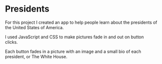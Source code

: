 # Presidents


For this project I created an app to help people learn
about the presidents of the United States of America.

I used JavaScript and CSS to make pictures fade in and
out on button clicks.

Each button fades in a picture with an image and a small
bio of each president, or The White House.
